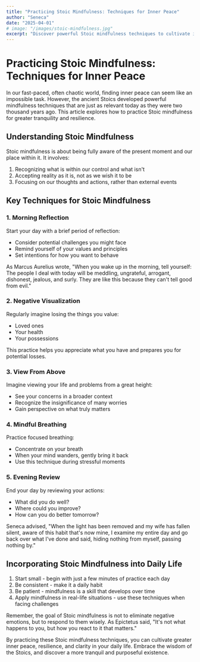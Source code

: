 ```yaml
---
title: "Practicing Stoic Mindfulness: Techniques for Inner Peace"
author: "Seneca"
date: "2025-04-01"
# image: "/images/stoic-mindfulness.jpg"
excerpt: "Discover powerful Stoic mindfulness techniques to cultivate inner peace, resilience, and clarity in your daily life."
---
```


# Practicing Stoic Mindfulness: Techniques for Inner Peace

In our fast-paced, often chaotic world, finding inner peace can seem like an impossible task. However, the ancient Stoics developed powerful mindfulness techniques that are just as relevant today as they were two thousand years ago. This article explores how to practice Stoic mindfulness for greater tranquility and resilience.

## Understanding Stoic Mindfulness

Stoic mindfulness is about being fully aware of the present moment and our place within it. It involves:

1. Recognizing what is within our control and what isn't
2. Accepting reality as it is, not as we wish it to be
3. Focusing on our thoughts and actions, rather than external events

## Key Techniques for Stoic Mindfulness

### 1. Morning Reflection

Start your day with a brief period of reflection:

- Consider potential challenges you might face
- Remind yourself of your values and principles
- Set intentions for how you want to behave

As Marcus Aurelius wrote, "When you wake up in the morning, tell yourself: The people I deal with today will be meddling, ungrateful, arrogant, dishonest, jealous, and surly. They are like this because they can't tell good from evil."

### 2. Negative Visualization

Regularly imagine losing the things you value:

- Loved ones
- Your health
- Your possessions

This practice helps you appreciate what you have and prepares you for potential losses.

### 3. View From Above

Imagine viewing your life and problems from a great height:

- See your concerns in a broader context
- Recognize the insignificance of many worries
- Gain perspective on what truly matters

### 4. Mindful Breathing

Practice focused breathing:

- Concentrate on your breath
- When your mind wanders, gently bring it back
- Use this technique during stressful moments

### 5. Evening Review

End your day by reviewing your actions:

- What did you do well?
- Where could you improve?
- How can you do better tomorrow?

Seneca advised, "When the light has been removed and my wife has fallen silent, aware of this habit that's now mine, I examine my entire day and go back over what I've done and said, hiding nothing from myself, passing nothing by."

## Incorporating Stoic Mindfulness into Daily Life

1. Start small - begin with just a few minutes of practice each day
2. Be consistent - make it a daily habit
3. Be patient - mindfulness is a skill that develops over time
4. Apply mindfulness in real-life situations - use these techniques when facing challenges

Remember, the goal of Stoic mindfulness is not to eliminate negative emotions, but to respond to them wisely. As Epictetus said, "It's not what happens to you, but how you react to it that matters."

By practicing these Stoic mindfulness techniques, you can cultivate greater inner peace, resilience, and clarity in your daily life. Embrace the wisdom of the Stoics, and discover a more tranquil and purposeful existence.

